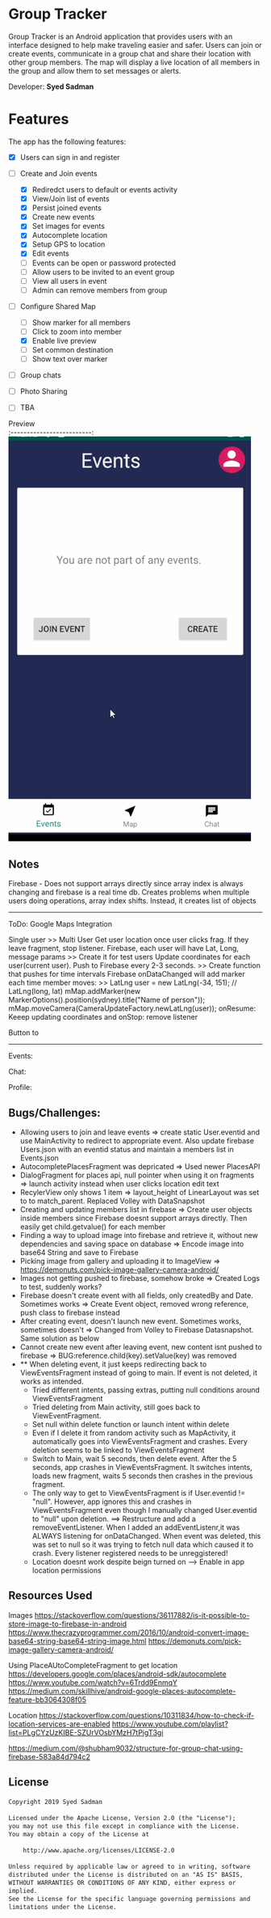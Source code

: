 # Group Tracker


Group Tracker is an Android application that provides users with an interface designed to help make traveling easier and safer. Users can join or create events, communicate in a group chat and share their location with other group members. The map will display a live location of all members in the group and allow them to set messages or alerts. 

Developer: **Syed Sadman**


# Features
The app has the following features:

* [X] Users can sign in and register  
* [ ] Create and Join events
    * [X] Rediredct users to default or events activity
    * [X] View/Join list of events
    * [X] Persist joined events
    * [X] Create new events
    * [X] Set images for events
    * [X] Autocomplete location
    * [X] Setup GPS to location
    * [X] Edit events
    * [ ] Events can be open or password protected
    * [ ] Allow users to be invited to an event group
    * [ ] View all users in event
    * [ ] Admin can remove members from group
* [ ] Configure Shared Map
    * [ ] Show marker for all members
    * [ ] Click to zoom into member
    * [X] Enable live preview
    * [ ] Set common destination 
    * [ ] Show text over marker 
* [ ] Group chats 
* [ ] Photo Sharing
* [ ] TBA



Preview             
:-------------------------:
<img src='demo3.gif' title='Demo' width='' alt='Demo' /> 



## Notes
Firebase - Does not support arrays directly since array index is always changing and firebase is a real time db. Creates problems when multiple users doing operations, array index shifts. Instead, it creates list of objects

---
ToDo: Google Maps Integration

Single user >> Multi User
Get user location once user clicks frag. If they leave fragment, stop listener. 
Firebase, each user will have Lat, Long, message params >> Create it for test users
Update coordinates for each user(current user). Push to Firebase every 2-3 seconds. >> Create function that pushes for time intervals
Firebase onDataChanged will add marker each time member moves: >> 
        LatLng user = new LatLng(-34, 151); // LatLng(long, lat)
        mMap.addMarker(new MarkerOptions().position(sydney).title("Name of person"));
        mMap.moveCamera(CameraUpdateFactory.newLatLng(user));
onResume: Keeep updating coordinates and onStop: remove listener

Button to 

---

Events: 

Chat: 

Profile:


## Bugs/Challenges:
- Allowing users to join and leave events => create static User.eventid and use MainActivity to redirect to appropriate event. Also update firebase Users.json with an eventid status and maintain a members list in Events.json
- AutocompletePlacesFragment was depricated => Used newer PlacesAPI 
- DialogFragment for places api, null pointer when using it on fragments => launch activity instead when user clicks location edit text
- RecylerView only shows 1 item => layout_height of LinearLayout was set to to match_parent. Replaced Volley with DataSnapshot
- Creating and updating members list in firebase => Create user objects inside members since Firebase doesnt support arrays directly. Then easily get child.getvalue() for each  member
- Finding a way to upload image into firebase and retrieve it, without new dependencies and saving space on database =>  Encode image into base64 String and save to Firebase
- Picking image from gallery and uploading it to ImageView => https://demonuts.com/pick-image-gallery-camera-android/
- Images not getting pushed to firebase, somehow broke => Created Logs to test, suddenly works?
- Firebase doesn't create event with all fields, only createdBy and Date. Sometimes works => Create Event object, removed wrong reference, push class to firebase instead
- After creating event, doesn't launch new event. Sometimes works, sometimes doesn't => Changed from Volley to Firebase Datasnapshot. Same solution as below
- Cannot create new event after leaving event, new content isnt pushed to firebase => BUG:reference.child(key).setValue(key) was removed 
- ** When deleting event, it just keeps redirecting back to ViewEventsFragment instead of going to main. If event is not deleted, it works as intended. 
  - Tried different intents, passing extras, putting null conditions around ViewEventsFragment
  - Tried deleting from Main activity, still goes back to ViewEventFragment. 
  - Set null within delete function or launch intent within delete
  - Even if I delete it from random activity such as MapActivity, it automatically goes into ViewEventsFragment and crashes. Every deletion seems to be linked to ViewEventsFragment 
  - Switch to Main, wait 5 seconds, then delete event. After the 5 seconds, app crashes in ViewEventsFragment. It switches intents, loads new fragment, waits 5 seconds then crashes in the previous fragment. 
  - The only way to get to ViewEventsFragment is if User.eventid != "null". However, app ignores this and crashes in ViewEventsFragment even though I manually changed User.eventid to "null" upon deletion. 
  ==> Restructure and add a removeEventListener. When I added an addEventListenr,it was ALWAYS listening for onDataChanged. When event was deleted, this was set to null so it was trying to fetch null data which caused it to crash. Every listener registered needs to be unreggistered!
  - Location doesnt work despite beign turned on --> Enable in app location permissions


## Resources Used

Images 
https://stackoverflow.com/questions/36117882/is-it-possible-to-store-image-to-firebase-in-android
https://www.thecrazyprogrammer.com/2016/10/android-convert-image-base64-string-base64-string-image.html
https://demonuts.com/pick-image-gallery-camera-android/

Using PlaceAUtoCompleteFragment to get location
https://developers.google.com/places/android-sdk/autocomplete
https://www.youtube.com/watch?v=6Trdd9EnmqY
https://medium.com/skillhive/android-google-places-autocomplete-feature-bb3064308f05

Location
https://stackoverflow.com/questions/10311834/how-to-check-if-location-services-are-enabled
https://www.youtube.com/playlist?list=PLgCYzUzKIBE-SZUrVOsbYMzH7tPigT3gi

https://medium.com/@shubham9032/structure-for-group-chat-using-firebase-583a84d794c2


## License

    Copyright 2019 Syed Sadman

    Licensed under the Apache License, Version 2.0 (the "License");
    you may not use this file except in compliance with the License.
    You may obtain a copy of the License at

        http://www.apache.org/licenses/LICENSE-2.0

    Unless required by applicable law or agreed to in writing, software
    distributed under the License is distributed on an "AS IS" BASIS,
    WITHOUT WARRANTIES OR CONDITIONS OF ANY KIND, either express or implied.
    See the License for the specific language governing permissions and
    limitations under the License.
